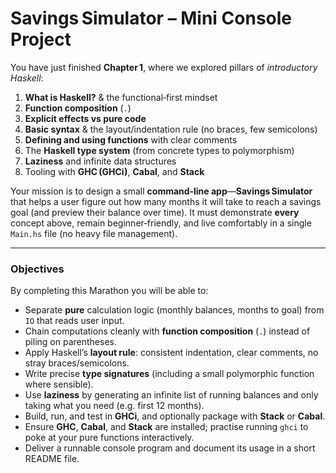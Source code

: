# Savings Simulator – Mini Console Project

You have just finished **Chapter 1**, where we explored pillars of *introductory Haskell*:

1. **What is Haskell?** & the functional‑first mindset
2. **Function composition** (`.`)
3. **Explicit effects vs pure code**
4. **Basic syntax** & the layout/indentation rule (no braces, few semicolons)
5. **Defining and using functions** with clear comments
6. The **Haskell type system** (from concrete types to polymorphism)
7. **Laziness** and infinite data structures
8. Tooling with **GHC (GHCi)**, **Cabal**, and **Stack**

Your mission is to design a small **command‑line app**—**Savings Simulator** that helps a user figure out how many months it will take to reach a savings goal (and preview their balance over time). It must demonstrate **every** concept above, remain beginner‑friendly, and live comfortably in a single `Main.hs` file (no heavy file management).

---

### **Objectives**

By completing this Marathon you will be able to:

* Separate **pure** calculation logic (monthly balances, months to goal) from `IO` that reads user input.
* Chain computations cleanly with **function composition** (`.`) instead of piling on parentheses.
* Apply Haskell’s **layout rule**: consistent indentation, clear comments, no stray braces/semicolons.
* Write precise **type signatures** (including a small polymorphic function where sensible).
* Use **laziness** by generating an infinite list of running balances and only taking what you need (e.g. first 12 months).
* Build, run, and test in **GHCi**, and optionally package with **Stack** or **Cabal**.
* Ensure **GHC**, **Cabal**, and **Stack** are installed; practise running `ghci` to poke at your pure functions interactively.
* Deliver a runnable console program and document its usage in a short README file.
